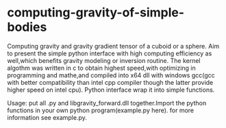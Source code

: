 # computing-gravity-of-simple-bodies
Computing gravity and gravity gradient tensor of a cuboid or a sphere.
Aim to present the simple python interface with high computing efficiency as well,which benefits gravity modeling or inversion routine.
The kernel algothm was written in c to obtain highest speed,with optimizing in programming and mathe,and compiled into x64 dll with windows gcc(gcc with better compatibility than intel cpp compiler though the latter provide higher speed on intel cpu).
Python interface wrap it into simple functions.

Usage:
put all .py and libgravity_forward.dll together.Import the python functions in your own python program(example.py here).
for more information see example.py.

